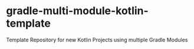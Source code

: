 # gradle-multi-module-kotlin-template
Template Repository for new Kotlin Projects using multiple Gradle Modules
